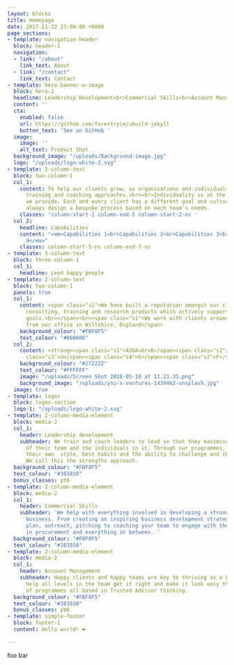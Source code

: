 ```yaml
---
layout: blocks
title: Homepage
date: 2017-11-22 23:00:00 +0000
page_sections:
- template: navigation-header
  block: header-1
  navigation:
  - link: "/about"
    link_text: About
  - link: "/contact"
    link_text: Contact
- template: hero-banner-w-image
  block: hero-2
  headline: Leadership Development<br>Commercial Skills<br>Account Management
  content: ''
  cta:
    enabled: false
    url: https://github.com/forestryio/ubuild-jekyll
    button_text: 'See on GitHub '
  image:
    image: ''
    alt_text: Product Shot
  background_image: "/uploads/Background-image.jpg"
  logo: "/uploads/logo-white-2.svg"
- template: 2-column-text
  block: two-column-1
  col_1:
    content: To help our clients grow; as organisations and individuals we use both
      training and coaching approaches.<br><br>Individuality is at the heart of everything
      we provide. Each and every client has a different goal and culture and we will
      always design a bespoke process based on each team's needs.
    classes: 'column-start-1 column-end-5 column-start-2-ns '
  col_2:
    headline: Capabilities
    content: "<em>Capabilities 1<br>Capabilities 2<br>Capabilities 3<br>Capabilities
      4</em>"
    classes: column-start-5-ns column-end-7-ns
- template: 3-column-text
  block: three-column-1
  col_1:
    headline: Lead happy people
- template: 2-column-text
  block: two-column-1
  panels: true
  col_1:
    content: <span class="s1">We have built a reputation amongst our clients for delivering
      consulting, training and research products which actively support their business
      goals.<br></span><br><span class="s1">We work with clients around the world
      from our office in Wiltshire, England</span>
    background_colour: "#FBF8F5"
    text_colour: "#060606"
  col_2:
    content: <strong><span class="s1">ASDA<br>B</span><span class="s2">L</span><span
      class="s3">U</span><span class="s4">E</span><span class="s2">F</span><span class="s3">IN<br>YOUGOV<br>FRANK<br>FOUND<br></span></strong>
    background_colour: "#272222"
    text_colour: "#FFFFFF"
    image: "/uploads/Screen Shot 2018-05-10 at 11.21.33.png"
    background_image: "/uploads/you-x-ventures-1439462-unsplash.jpg"
  image: true
- template: logos
  block: logos-section
  logo-1: "/uploads/logo-white-2.svg"
- template: 2-column-media-element
  block: media-2
  col_1:
    header: Leadership development
    subheader: We train and coach leaders to lead so that they maximise the success
      of their team and the individuals in it. Through our programmes, leaders uncover
      their own  style, best habits and the ability to challenge and change positively.
      We call this the strengths approach.
  background_colour: "#FBF8F5"
  text_colour: "#383838"
  bonus_classes: pt6
- template: 2-column-media-element
  block: media-2
  col_1:
    header: Commercial Skills
    subheader: 'We help with everything involved in developing a strong commercial
      business. From creating an inspiring business development strategy and practical
      plan, outreach, pitching to coaching your team to engage with the scary guys
      in procurement and everything in between. '
  background_colour: "#FBF8F5"
  text_colour: "#383838"
- template: 2-column-media-element
  block: media-2
  col_1:
    header: Account Management
    subheader: Happy clients and happy teams are key to thriving as a business.  We
      help all levels in the team get it right and make it look easy though a raft
      of programmes all based in Trusted Advisor thinking.
  background_colour: "#FBF8F5"
  text_colour: "#383838"
  bonus_classes: pb6
- template: simple-footer
  block: footer-1
  content: Hello world! ❤︎

---
```

foo bar